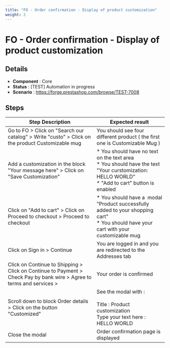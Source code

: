```yaml
---
title: "FO - Order confirmation - Display of product customization"
weight: 2
---
```


# FO - Order confirmation - Display of product customization
## Details
* **Component** : Core
* **Status** : [TEST] Automation in progress
* **Scenario** : https://forge.prestashop.com/browse/TEST-7008

## Steps
| Step Description | Expected result |
| ----- | ----- |
| Go to FO > Click on "Search our catalog" > Write "custo" > Click on the product Customizable mug | You should see four different product ( the first one is Customizable Mug ) |
| Add a customization in the block "Your message here" > Click on "Save Customization" | * You should have no text on the text area <br>* You should have the text "Your curstomization: HELLO WORLD"<br>* "Add to cart" button is enabled |
| Click on "Add to cart" > Click on Proceed to checkout > Proceed to checkout | * You should have a  modal "Product successfully added to your shopping cart"<br> * You should have your cart with your customizable mug |
| Click on Sign in > Continue | You are logged in and you are redirected to the Addresses tab |
| Click on Continue to Shipping > Click on Continue to Payment > Check Pay by bank wire > Agree to terms and services > | Your order is confirmed |
| Scroll down to block Order details > Click on the button "Customized" | See the modal with : <br><br>Title : Product customization <br>Type your text here : HELLO WORLD |
| Close the modal | Order confirmation page is displayed |
